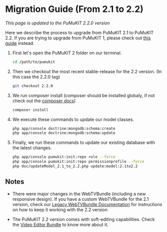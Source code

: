 # Migration Guide (From 2.1 to 2.2)

*This page is updated to the PuMuKIT 2.2.0 version*

Here we describe the process to upgrade from PuMuKIT 2.1 to PuMuKIT 2.2. If you are trying to upgrade from PuMuKIT 1, please check out [this guide](from1.7to2.1) instead.

1. First let's open the PuMuKIT 2 folder on our terminal.

    ```bash
    cd /path/to/pumukit
    ```
2. Then we checkout the most recent stable-release for the 2.2 version. (In this case the 2.2.0 tag)

    ```bash
    git checkout 2.2.0
    ```
3. We run composer install (composer should be installed globaly, if not check out the [composer docs](https://getcomposer.org/doc/00-intro.md))

    ```bash
    composer install
    ```
4. We execute these commands to update our model classes.

    ```bash
    php app/console doctrine:mongodb:schema:create
    php app/console doctrine:mongodb:schema:update
    ```
5. Finally, we run these commands to update our existing database with the latest changes.

    ```bash
    php app/console pumukit:init:repo role --force
    php app/console pumukit:init:repo permissionprofile --force
    php doc/updateModel_2.1_to_2.2.php update:model:2.1to2.2
    ```

## Notes
* There were major changes in the WebTVBundle (including a new responsive design). If you have a custom WebTVBundle for the 2.1 version, check our [Legacy WebTVBundle Documentation](https://github.com/campusdomar/PuMuKIT2/tree/master/src/Pumukit/Legacy/WebTVBundle/Resources/doc) for instructions on how to keep it working with the 2.2 version

* The PuMuKIT 2.2 version comes with soft-editing capabilities. Check the [Video Editor Bundle](https://github.com/teltek/PuMuKIT2-video-editor-bundle) to know more about it.
